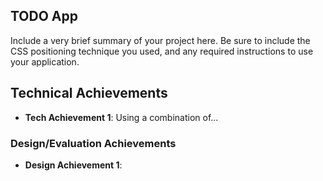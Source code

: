 ## TODO App

Include a very brief summary of your project here. Be sure to include the CSS positioning technique you used, and any required instructions to use your application.

## Technical Achievements

- **Tech Achievement 1**: Using a combination of...

### Design/Evaluation Achievements

- **Design Achievement 1**:
